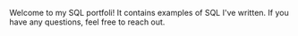 Welcome to my SQL portfoli! It contains examples of SQL I've written.  If you have any questions, feel free to reach out.
